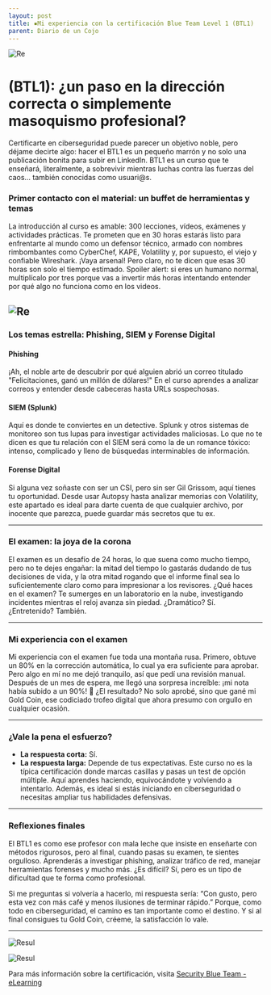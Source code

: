 ```yaml
---
layout: post
title: ▪️Mi experiencia con la certificación Blue Team Level 1 (BTL1)
parent: Diario de un Cojo
---
```

![Re](/assets/img/BTLLOC.jpg)


# (BTL1): ¿un paso en la dirección correcta o simplemente masoquismo profesional?


Certificarte en ciberseguridad puede parecer un objetivo noble, pero déjame decirte algo: hacer el BTL1 es un pequeño marrón y no solo una publicación bonita para subir en LinkedIn. BTL1 es un curso que te enseñará, literalmente, a sobrevivir mientras luchas contra las fuerzas del caos… también conocidas como usuari@s.

### Primer contacto con el material: un buffet de herramientas y temas

La introducción al curso es amable: 300 lecciones, vídeos, exámenes y actividades prácticas. Te prometen que en 30 horas estarás listo para enfrentarte al mundo como un defensor técnico, armado con nombres rimbombantes como CyberChef, KAPE, Volatility y, por supuesto, el viejo y confiable Wireshark. ¡Vaya arsenal! Pero claro, no te dicen que esas 30 horas son solo el tiempo estimado. Spoiler alert: si eres un humano normal, multiplícalo por tres porque vas a invertir más horas intentando entender por qué algo no funciona como en los videos.

![Re](/assets/img/8xs6.gif)
---

### Los temas estrella: Phishing, SIEM y Forense Digital

#### Phishing

¡Ah, el noble arte de descubrir por qué alguien abrió un correo titulado "Felicitaciones, ganó un millón de dólares!" En el curso aprendes a analizar correos y entender desde cabeceras hasta URLs sospechosas.

#### SIEM (Splunk)

Aquí es donde te conviertes en un detective. Splunk y otros sistemas de monitoreo son tus lupas para investigar actividades maliciosas. Lo que no te dicen es que tu relación con el SIEM será como la de un romance tóxico: intenso, complicado y lleno de búsquedas interminables de información.

#### Forense Digital

Si alguna vez soñaste con ser un CSI, pero sin ser Gil Grissom, aquí tienes tu oportunidad. Desde usar Autopsy hasta analizar memorias con Volatility, este apartado es ideal para darte cuenta de que cualquier archivo, por inocente que parezca, puede guardar más secretos que tu ex.

---

### El examen: la joya de la corona

El examen es un desafío de 24 horas, lo que suena como mucho tiempo, pero no te dejes engañar: la mitad del tiempo lo gastarás dudando de tus decisiones de vida, y la otra mitad rogando que el informe final sea lo suficientemente claro como para impresionar a los revisores. ¿Qué haces en el examen? Te sumerges en un laboratorio en la nube, investigando incidentes mientras el reloj avanza sin piedad. ¿Dramático? Sí. ¿Entretenido? También.

---

### Mi experiencia con el examen

Mi experiencia con el examen fue toda una montaña rusa. Primero, obtuve un 80% en la corrección automática, lo cual ya era suficiente para aprobar. Pero algo en mí no me dejó tranquilo, así que pedí una revisión manual. Después de un mes de espera, me llegó una sorpresa increíble: ¡mi nota había subido a un 90%! 🎉 ¿El resultado? No solo aprobé, sino que gané mi Gold Coin, ese codiciado trofeo digital que ahora presumo con orgullo en cualquier ocasión.

---

### ¿Vale la pena el esfuerzo?

- **La respuesta corta:** Sí.
- **La respuesta larga:** Depende de tus expectativas. Este curso no es la típica certificación donde marcas casillas y pasas un test de opción múltiple. Aquí aprendes haciendo, equivocándote y volviendo a intentarlo. Además, es ideal si estás iniciando en ciberseguridad o necesitas ampliar tus habilidades defensivas.

---

### Reflexiones finales

El BTL1 es como ese profesor con mala leche que insiste en enseñarte con métodos rigurosos, pero al final, cuando pasas su examen, te sientes orgulloso. Aprenderás a investigar phishing, analizar tráfico de red, manejar herramientas forenses y mucho más. ¿Es difícil? Sí, pero es un tipo de dificultad que te forma como profesional.

Si me preguntas si volvería a hacerlo, mi respuesta sería: “Con gusto, pero esta vez con más café y menos ilusiones de terminar rápido.” Porque, como todo en ciberseguridad, el camino es tan importante como el destino. Y si al final consigues tu Gold Coin, créeme, la satisfacción lo vale.

---

![Resul](/assets/img/COIN.jpg)

![Resul](/assets/img/90.png)

Para más información sobre la certificación, visita [Security Blue Team - eLearning](https://elearning.securityblue.team/)



